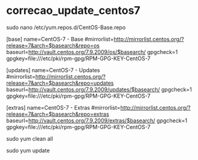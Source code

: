 # correcao_update_centos7


sudo nano /etc/yum.repos.d/CentOS-Base.repo


[base]
name=CentOS-7 - Base
#mirrorlist=http://mirrorlist.centos.org/?release=7&arch=$basearch&repo=os
baseurl=http://vault.centos.org/7.9.2009/os/$basearch/
gpgcheck=1
gpgkey=file:///etc/pki/rpm-gpg/RPM-GPG-KEY-CentOS-7

[updates]
name=CentOS-7 - Updates
#mirrorlist=http://mirrorlist.centos.org/?release=7&arch=$basearch&repo=updates
baseurl=http://vault.centos.org/7.9.2009/updates/$basearch/
gpgcheck=1
gpgkey=file:///etc/pki/rpm-gpg/RPM-GPG-KEY-CentOS-7

[extras]
name=CentOS-7 - Extras
#mirrorlist=http://mirrorlist.centos.org/?release=7&arch=$basearch&repo=extras
baseurl=http://vault.centos.org/7.9.2009/extras/$basearch/
gpgcheck=1
gpgkey=file:///etc/pki/rpm-gpg/RPM-GPG-KEY-CentOS-7




sudo yum clean all


sudo yum update


